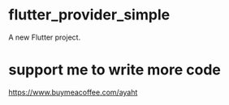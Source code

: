 # flutter_provider_simple

A new Flutter project.
# support me to write more code
https://www.buymeacoffee.com/ayaht

